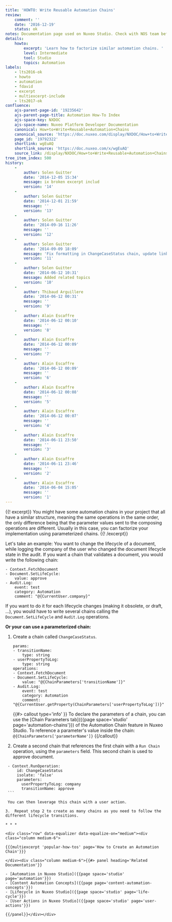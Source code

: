 ```yaml
---
title: 'HOWTO: Write Reusable Automation Chains'
review:
    comment: ''
    date: '2016-12-19'
    status: ok
notes: Documentation page used on Nuxeo Studio. Check with NOS team before deleting or moving.
details:
    howto:
        excerpt: 'Learn how to factorize similar automation chains. '
        level: Intermediate
        tool: Studio
        topics: Automation
labels:
    - lts2016-ok
    - howto
    - automation
    - fdavid
    - excerpt
    - multiexcerpt-include
    - lts2017-ok
confluence:
    ajs-parent-page-id: '19235642'
    ajs-parent-page-title: Automation How-To Index
    ajs-space-key: NXDOC
    ajs-space-name: Nuxeo Platform Developer Documentation
    canonical: How+to+Write+Reusable+Automation+Chains
    canonical_source: 'https://doc.nuxeo.com/display/NXDOC/How+to+Write+Reusable+Automation+Chains'
    page_id: '19792322'
    shortlink: wgEuAQ
    shortlink_source: 'https://doc.nuxeo.com/x/wgEuAQ'
    source_link: /display/NXDOC/How+to+Write+Reusable+Automation+Chains
tree_item_index: 500
history:
    -
        author: Solen Guitter
        date: '2014-12-05 15:34'
        message: ix broken excerpt includ
        version: '14'
    -
        author: Solen Guitter
        date: '2014-12-01 21:59'
        message: ''
        version: '13'
    -
        author: Solen Guitter
        date: '2014-09-16 11:26'
        message: ''
        version: '12'
    -
        author: Solen Guitter
        date: '2014-09-09 18:09'
        message: 'Fix formatting in ChangeCaseStatus chain, update links'
        version: '11'
    -
        author: Solen Guitter
        date: '2014-06-12 10:31'
        message: Added related topics
        version: '10'
    -
        author: Thibaud Arguillere
        date: '2014-06-12 00:31'
        message: ''
        version: '9'
    -
        author: Alain Escaffre
        date: '2014-06-12 00:10'
        message: ''
        version: '8'
    -
        author: Alain Escaffre
        date: '2014-06-12 00:09'
        message: ''
        version: '7'
    -
        author: Alain Escaffre
        date: '2014-06-12 00:09'
        message: ''
        version: '6'
    -
        author: Alain Escaffre
        date: '2014-06-12 00:08'
        message: ''
        version: '5'
    -
        author: Alain Escaffre
        date: '2014-06-12 00:07'
        message: ''
        version: '4'
    -
        author: Alain Escaffre
        date: '2014-06-11 23:50'
        message: ''
        version: '3'
    -
        author: Alain Escaffre
        date: '2014-06-11 23:46'
        message: ''
        version: '2'
    -
        author: Alain Escaffre
        date: '2014-06-04 15:05'
        message: ''
        version: '1'
---
```


{{! excerpt}}
You might have some automation chains in your project that all have a similar structure, meaning the same operations in the same order, the only difference being that the parameter values sent to the composing operations are different. Usually in this case, you can factorize your implementation using parameterized chains.
{{! /excerpt}}

Let's take an example: You want to change the lifecycle of a document, while logging the company of the user who changed the document lifecycle state in the audit. If you want a chain that validates a document, you would write the following chain:

```
- Context.FetchDocument
- Document.SetLifeCycle:
    value: approve
- Audit.Log:
    event: test
    category: Automation
    comment: "@{CurrentUser.company}"
```

If you want to do it for each lifecycle changes (making it obsolete, or draft, ...), you would have to write several chains calling the `Document.SetLifeCycle` and `Audit.Log` operations.

**Or your can use a parameterized chain:**

1.  Create a chain called `ChangeCaseStatus`.

    ```
    params:
    - transitionName:
        type: string
    - userPropertyToLog:
        type: string
    operations:
    - Context.FetchDocument
    - Document.SetLifeCycle:
        value: "@{ChainParameters['transitionName']}"
    - Audit.Log:
        event: test
        category: Automation
        comment: "@{CurrentUser.getProperty(ChainParameters['userPropertyToLog'])}"
    ```

    {{#> callout type='info' }}
    To declare the parameters of a chain, you can use the [Chain Parameters tab]({{page space='studio' page='automation-chains'}}) of the Automation Chain feature in Nuxeo Studio. To reference a parameter's value inside the chain:
    `@{ChainParameters['parameterName']}`
    {{/callout}}
2.  Create a second chain that references the first chain with a `Run Chain` operation, using the `parameters` field. This second chain is used to approve document.

   ```
    - Context.RunOperation:
        id: ChangeCaseStatus
        isolate: 'false'
        parameters:
          userPropertyToLog: company
          transitionName: approve
    ```

    You can then leverage this chain with a user action.

3.  Repeat step 2 to create as many chains as you need to follow the different lifecycle transitions.

* * *

<div class="row" data-equalizer data-equalize-on="medium"><div class="column medium-6">

{{{multiexcerpt 'popular-how-tos' page='How to Create an Automation Chain'}}}

</div><div class="column medium-6">{{#> panel heading='Related Documentation'}}

- [Automation in Nuxeo Studio]({{page space='studio' page='automation'}})
- [Content Automation Concepts]({{page page='content-automation-concepts'}})
- [Lifecycle in Nuxeo Studio]({{page space='studio' page='life-cycle'}})
- [User Actions in Nuxeo Studio]({{page space='studio' page='user-actions'}})

{{/panel}}</div></div>
